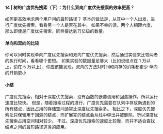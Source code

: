 #### 14 | 树的广度优先搜索（下）：为什么双向广度优先搜索的效率更高？
如何更高效地求两个用户间的最短路径？
基本的做法是，从其中一个人出发，进行广度优先搜索，看看另一个人是否在其中。
如果不幸的话，两个人相距六度，那么即使是广度优先搜索，同样要达到万亿级的数量。

#### 单向和双向的比较
你可以同时实现单向广度优先搜索和双向广度优先搜索，然后通过实验来比较两者的执行时间，看看哪个更短。
如果实验的数据量足够大（比如说结点在 1 万以上，边在 5 万以上），你应该能发现，双向的方法对时间和内存的消耗都更少
单向的开销更小

#### 小结
广度优先搜索，相对于深度优先搜索，没有函数的嵌套调用和回溯操作，所以运行速度比较快。
但是，随着搜索过程的进行，广度优先需要在队列中存放新遇到的所有结点，因此占用的存储空间通常比深度优先搜索多。
相比之下，深度优先搜索法只保留用于回溯的结点，而扩展完的结点会从栈中弹出并被删除。所以深度优先搜索占用空间相对较少。
不过，深度优先搜索的速度比较慢，而并不适合查找结点之间的最短路径这类的应用。


